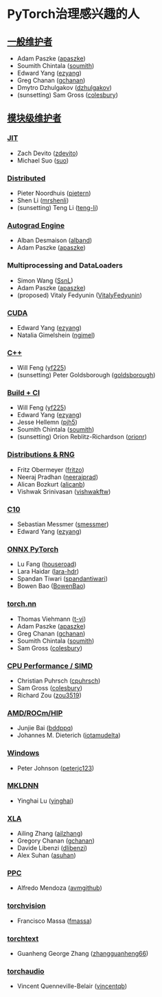 # PyTorch治理感兴趣的人

## [一般维护者](https://pytorch.org/docs/stable/community/persons_of_interest.html#general-maintainers)

* Adam Paszke ([apaszke](https://github.com/apaszke))
* Soumith Chintala ([soumith](https://github.com/soumith))
* Edward Yang ([ezyang](https://github.com/ezyang))
* Greg Chanan ([gchanan](https://github.com/gchanan))
* Dmytro Dzhulgakov ([dzhulgakov](https://github.com/dzhulgakov))
* (sunsetting) Sam Gross ([colesbury](https://github.com/colesbury))


## [模块级维护者](https://pytorch.org/docs/stable/community/persons_of_interest.html#module-level-maintainers)


### [JIT](https://pytorch.org/docs/stable/community/persons_of_interest.html#jit)

* Zach Devito ([zdevito](https://github.com/zdevito))
* Michael Suo ([suo](https://github.com/suo))


### [Distributed](https://pytorch.org/docs/stable/community/persons_of_interest.html#distributed)

* Pieter Noordhuis ([pietern](https://github.com/pietern))
* Shen Li ([mrshenli](https://github.com/mrshenli))
* (sunsetting) Teng Li ([teng-li](https://github.com/teng-li))


### [Autograd Engine](https://pytorch.org/docs/stable/community/persons_of_interest.html#autograd-engine)

* Alban Desmaison ([alband](https://github.com/alband))
* Adam Paszke ([apaszke](https://github.com/apaszke))


### Multiprocessing and DataLoaders[](https://pytorch.org/docs/stable/community/persons_of_interest.html#multiprocessing-and-dataloaders)

* Simon Wang ([SsnL](https://github.com/SsnL))
* Adam Paszke ([apaszke](https://github.com/apaszke))
* (proposed) Vitaly Fedyunin ([VitalyFedyunin](https://github.com/proposed))


### [CUDA](https://pytorch.org/docs/stable/community/persons_of_interest.html#cuda)

* Edward Yang ([ezyang](https://github.com/ezyang))
* Natalia Gimelshein ([ngimel](https://github.com/ngimel))


### [C++](https://pytorch.org/docs/stable/community/persons_of_interest.html#c)

* Will Feng ([yf225](https://github.com/yf225))
* (sunsetting) Peter Goldsborough ([goldsborough](https://github.com/goldsborough))


### [Build + CI](https://pytorch.org/docs/stable/community/persons_of_interest.html#build-ci)

* Will Feng ([yf225](https://github.com/yf225))
* Edward Yang ([ezyang](https://github.com/ezyang))
* Jesse Hellemn ([pjh5](https://github.com/pjh5))
* Soumith Chintala ([soumith](https://github.com/soumith))
* (sunsetting) Orion Reblitz-Richardson ([orionr](https://github.com/orionr))


### [Distributions & RNG](https://pytorch.org/docs/stable/community/persons_of_interest.html#distributions-rng)

* Fritz Obermeyer ([fritzo](https://github.com/fritzo))
* Neeraj Pradhan ([neerajprad](https://github.com/neerajprad))
* Alican Bozkurt ([alicanb](https://github.com/alicanb))
* Vishwak Srinivasan ([vishwakftw](https://github.com/vishwakftw))


### [C10](https://pytorch.org/docs/stable/community/persons_of_interest.html#c10)

* Sebastian Messmer ([smessmer](https://github.com/smessmer))
* Edward Yang ([ezyang](https://github.com/ezyang))


### [ONNX  PyTorch](https://pytorch.org/docs/stable/community/persons_of_interest.html#onnx-pytorch)

* Lu Fang ([houseroad](https://github.com/houseroad))
* Lara Haidar ([lara-hdr](https://github.com/houseroad))
* Spandan Tiwari ([spandantiwari](https://github.com/houseroad))
* Bowen Bao ([BowenBao](https://github.com/houseroad))


### [torch.nn](https://pytorch.org/docs/stable/community/persons_of_interest.html#torch-nn)

* Thomas Viehmann ([t-vi](https://github.com/t-vi))
* Adam Paszke ([apaszke](https://github.com/apaszke))
* Greg Chanan ([gchanan](https://github.com/gchanan))
* Soumith Chintala ([soumith](https://github.com/soumith))
* Sam Gross ([colesbury](https://github.com/colesbury))


### [CPU Performance / SIMD](https://pytorch.org/docs/stable/community/persons_of_interest.html#cpu-performance-simd)

* Christian Puhrsch ([cpuhrsch](https://github.com/cpuhrsch))
* Sam Gross ([colesbury](https://github.com/colesbury))
* Richard Zou ([zou3519](https://github.com/zou3519))


### [AMD/ROCm/HIP](https://pytorch.org/docs/stable/community/persons_of_interest.html#amd-rocm-hip)

* Junjie Bai ([bddppq](https://github.com/bddppq))
* Johannes M. Dieterich ([iotamudelta](https://github.com/iotamudelta))


### [Windows](https://pytorch.org/docs/stable/community/persons_of_interest.html#windows)

* Peter Johnson ([peterjc123](https://github.com/peterjc123))


### [MKLDNN](https://pytorch.org/docs/stable/community/persons_of_interest.html#mkldnn)

* Yinghai Lu ([yinghai](https://github.com/yinghai))


### [XLA](https://pytorch.org/docs/stable/community/persons_of_interest.html#xla)

* Ailing Zhang ([ailzhang](https://github.com/ailzhang))
* Gregory Chanan ([gchanan](https://github.com/gchanan))
* Davide Libenzi ([dlibenzi](https://github.com/dlibenzi))
* Alex Suhan ([asuhan](https://github.com/asuhan))


### [PPC](https://pytorch.org/docs/stable/community/persons_of_interest.html#ppc)

* Alfredo Mendoza ([avmgithub](https://github.com/avmgithub))


### [torchvision](https://pytorch.org/docs/stable/community/persons_of_interest.html#torchvision)

* Francisco Massa ([fmassa](https://github.com/fmassa))


### [torchtext](https://pytorch.org/docs/stable/community/persons_of_interest.html#torchtext)

* Guanheng George Zhang ([zhangguanheng66](https://github.com/zhangguanheng66))


### [torchaudio](https://pytorch.org/docs/stable/community/persons_of_interest.html#torchaudio)

* Vincent Quenneville-Belair ([vincentqb](https://github.com/vincentqb))
